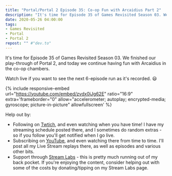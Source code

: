 ```yaml
---
title: "Portal/Portal 2 Episode 35: Co-op Fun with Arcaidius Part 2"
description: "It's time for Episode 35 of Games Revisited Season 03. We finished our play-through of Portal 2, and today we continue having fun with Arcaidius in the co-op chambers."
date: 2020-05-26 04:00:00
tags:
- Games Revisited
- Portal
- Portal 2
repost: "" #"dev.to"
---
```


It's time for Episode 35 of Games Revisited Season 03. We finished our play-through of Portal 2, and today we continue having fun with Arcaidius in the co-op chambers.

Watch live if you want to see the next 6-episode run as it's recorded. :smiley:
<!--more-->

{% include responsive-embed url="https://youtube.com/embed/zvdx0jJg62E" ratio="16:9" extra='frameborder="0" allow="accelerometer; autoplay; encrypted-media; gyroscope; picture-in-picture" allowfullscreen' %}

Help out by:
 * Following on [Twtich](https://twitch.tv/AnonJr_Live), and even watching when you have time! I have my streaming schedule posted there, and I sometimes do random extras - so if you follow you'll get notified when I go live.
 * Subscribing on [YouTube](http://www.youtube.com/channel/UCXafqhKHbkSUIrq0LAuu0tw), and even watching there from time to time. I'll post all my Live Stream replays there, as well as episodes and various other bits.
 * Support through [Stream Labs](https://streamlabs.com/anonjr_live) - this is pretty much running out of my back pocket. If you're enjoying the content, consider helping out with some of the costs by donating/tipping on my Stream Labs page.
